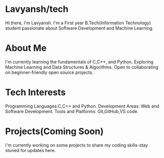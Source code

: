 # Lavyansh/tech
Hi there, I'm Lavyansh. I'm a First year B.Tech(Information Technology) student passionate about Software Development and Machine Learning.


# About Me
I'm currently learning the fundamentals of C,C++, and Python.
Exploring Machine Learning and Data Structures & Algorithms.
Open to collaborating on beginner-friendly open source projects.

# Tech Interests
Programming Languages:C,C++ and Python.
Development Areas: Web and Software Development.
Tools and Platforms: Git,GitHub,VS code.

# Projects(Coming Soon)
I'm currently working on some projects to share my coding skills-stay stuned for updates here.

